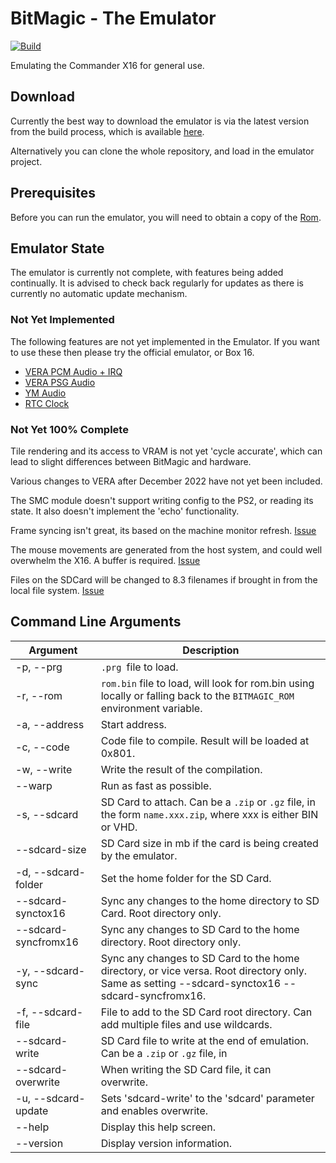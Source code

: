 # BitMagic - The Emulator

[![Build](https://github.com/Yazwh0/BitMagic/actions/workflows/build-test.yml/badge.svg)](https://github.com/Yazwh0/BitMagic/actions/workflows/build-test.yml)

Emulating the Commander X16 for general use.

## Download

Currently the best way to download the emulator is via the latest version from the build process, which is available [here](https://github.com/Yazwh0/BitMagic/releases/download/latest/BitMagic-TheEmulator.zip).

Alternatively you can clone the whole repository, and load in the emulator project.

## Prerequisites

Before you can run the emulator, you will need to obtain a copy of the [Rom](Rom.md).

## Emulator State

The emulator is currently not complete, with features being added continually. It is advised to check back regularly for updates as there is currently no automatic update mechanism.

### Not Yet Implemented

The following features are not yet implemented in the Emulator. If you want to use these then please try the official emulator, or Box 16.

- [VERA PCM Audio + IRQ](https://github.com/Yazwh0/BitMagic.X16Emulator/issues/5)
- [VERA PSG Audio](https://github.com/Yazwh0/BitMagic.X16Emulator/issues/6)
- [YM Audio](https://github.com/Yazwh0/BitMagic.X16Emulator/issues/7)
- [RTC Clock](https://github.com/Yazwh0/BitMagic.X16Emulator/issues/8)

### Not Yet 100% Complete

Tile rendering and its access to VRAM is not yet 'cycle accurate', which can lead to slight differences between BitMagic and hardware.

Various changes to VERA after December 2022 have not yet been included.

The SMC module doesn't support writing config to the PS2, or reading its state. It also doesn't implement the 'echo' functionality.

Frame syncing isn't great, its based on the machine monitor refresh. [Issue](https://github.com/Yazwh0/BitMagic/issues/10)

The mouse movements are generated from the host system, and could well overwhelm the X16. A buffer is required. [Issue](https://github.com/Yazwh0/BitMagic/issues/11)

Files on the SDCard will be changed to 8.3 filenames if brought in from the local file system. [Issue](https://github.com/Yazwh0/BitMagic/issues/12)

## Command Line Arguments

| Argument               | Description|
| -----------------------|-|
| -p, --prg              | `.prg `file to load. |
| -r, --rom              | `rom.bin` file to load, will look for rom.bin using locally or falling back to the `BITMAGIC_ROM` environment variable. |
| -a, --address          | Start address. |
| -c, --code             | Code file to compile. Result will be loaded at 0x801.
| -w, --write            | Write the result of the compilation.
| --warp                 | Run as fast as possible.
| -s, --sdcard           | SD Card to attach. Can be a `.zip` or `.gz` file, in the form `name.xxx.zip`, where xxx is either BIN or VHD.
| --sdcard-size          | SD Card size in mb if the card is being created by the emulator.
| -d, --sdcard-folder    | Set the home folder for the SD Card.
| --sdcard-synctox16     | Sync any changes to the home directory to SD Card. Root directory only.
| --sdcard-syncfromx16   | Sync any changes to SD Card to the home directory. Root directory only.
| -y, --sdcard-sync      | Sync any changes to SD Card to the home directory, or vice versa. Root directory only. Same as setting --sdcard-synctox16 --sdcard-syncfromx16.
| -f, --sdcard-file      | File to add to the SD Card root directory. Can add multiple files and use wildcards.
| --sdcard-write         | SD Card file to write at the end of emulation. Can be a `.zip` or `.gz` file, in| the form `name.xxx.zip`, where xxx is either BIN or VHD.
| --sdcard-overwrite     | When writing the SD Card file, it can overwrite.
| -u, --sdcard-update    | Sets 'sdcard-write' to the 'sdcard' parameter and enables overwrite.
| --help                 | Display this help screen.
| --version              | Display version information.
